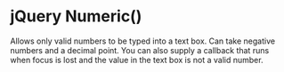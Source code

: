# jQuery Numeric()

Allows only valid numbers to be typed into a text box. Can take negative numbers and a decimal point. You can also supply a callback that runs when focus is lost and the value in the text box is not a valid number.
